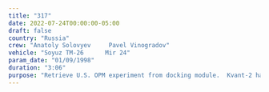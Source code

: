 ```yaml
---
title: "317"
date: 2022-07-24T00:00:00-05:00
draft: false
country: "Russia"
crew: "Anatoly Solovyev     Pavel Vinogradov"
vehicle: "Soyuz TM-26      Mir 24"
param_date: "01/09/1998"
duration: "3:06"
purpose: "Retrieve U.S. OPM experiment from docking module.  Kvant-2 hatch inspected, videotaped and bolted closed.  "
---
```

